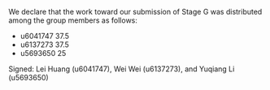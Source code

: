 We declare that the work toward our submission of Stage G was distributed among the group members as follows:

* u6041747 37.5
* u6137273 37.5
* u5693650 25

Signed: Lei Huang (u6041747), Wei Wei (u6137273), and Yuqiang Li (u5693650)

